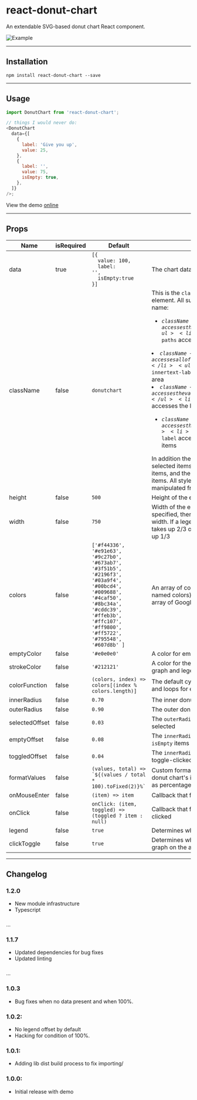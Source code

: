 # react-donut-chart

An extendable SVG-based donut chart React component.

![Example](https://github.com/vonbearshark/react-donut-chart/raw/main/example.gif)

---

## Installation

`npm install react-donut-chart --save`

---

## Usage

```js
import DonutChart from 'react-donut-chart';

// things I would never do:
<DonutChart
  data={[
    {
      label: 'Give you up',
      value: 25,
    },
    {
      label: '',
      value: 75,
      isEmpty: true,
    },
  ]}
/>;
```

View the demo [online](http://react-donut-chart.netlify.app)

---

## Props

| Name           | isRequired | Default                                                                                                                                                                                                   | Description                                                                                                                                                                                                                                                                                                                                                                                                                                                                                                                                                                                                                                                                                                                                                                                                                                                                                                                                                                                                                                   |
| -------------- | ---------- | --------------------------------------------------------------------------------------------------------------------------------------------------------------------------------------------------------- | --------------------------------------------------------------------------------------------------------------------------------------------------------------------------------------------------------------------------------------------------------------------------------------------------------------------------------------------------------------------------------------------------------------------------------------------------------------------------------------------------------------------------------------------------------------------------------------------------------------------------------------------------------------------------------------------------------------------------------------------------------------------------------------------------------------------------------------------------------------------------------------------------------------------------------------------------------------------------------------------------------------------------------------------- |
| data           | true       | <code>[{<br>&nbsp;&nbsp;value: 100,<br>&nbsp;&nbsp;label: '',<br>&nbsp;&nbsp;isEmpty:true<br>}]</code>                                                                                                    | The chart data                                                                                                                                                                                                                                                                                                                                                                                                                                                                                                                                                                                                                                                                                                                                                                                                                                                                                                                                                                                                                                |
| className      | false      | `donutchart`                                                                                                                                                                                              | This is the `className` given to the top-level `svg` element. All subclasses are prefixed from this name: <ul><li><code>${className}-arcs</code> accesses the entire graph area</li><ul><li><code>${className}-arcs-paths</code> accesses the individual arc paths</li></ul><li><code>${className}-innertext</code> accesses all of the text within the inner donut area</li><ul><li><code>${className}-innertext-label</code> accesses the label within this area</li><li><code>${className}-innertext-value</code> accesses the value within this area</li></ul><li><code>${className}-legend</code> accesses the legend component</li><ul><li><code>${className}-legend</code> accesses the legend rectangle items</li><li><code>${className}-legend-label</code> accesses the labels of the legend items</li></ul></ul> In addition the `selected` class is given to selected items, the `toggled` class to all toggled items, and the `isEmpty` class to all `isEmpty` items. All style (and animations) can be manipulated from the CSS |
| height         | false      | `500`                                                                                                                                                                                                     | Height of the entire component                                                                                                                                                                                                                                                                                                                                                                                                                                                                                                                                                                                                                                                                                                                                                                                                                                                                                                                                                                                                                |
| width          | false      | `750`                                                                                                                                                                                                     | Width of the entire component. If no legend is specified, then the chart takes up the entire width. If a legend is toggled, then the chart takes up 2/3 of the width, and the legend takes up 1/3                                                                                                                                                                                                                                                                                                                                                                                                                                                                                                                                                                                                                                                                                                                                                                                                                                             |
| colors         | false      | `['#f44336', '#e91e63', '#9c27b0', '#673ab7', '#3f51b5', '#2196f3', '#03a9f4', '#00bcd4', '#009688', '#4caf50', '#8bc34a', '#cddc39', '#ffeb3b', '#ffc107', '#ff9800', '#ff5722', '#795548', '#607d8b' ]` | An array of colors (could be hex strings or named colors) for the data items. Defaults to an array of Google colors                                                                                                                                                                                                                                                                                                                                                                                                                                                                                                                                                                                                                                                                                                                                                                                                                                                                                                                           |
| emptyColor     | false      | `'#e0e0e0'`                                                                                                                                                                                               | A color for empty data items, defaults to gray                                                                                                                                                                                                                                                                                                                                                                                                                                                                                                                                                                                                                                                                                                                                                                                                                                                                                                                                                                                                |
| strokeColor    | false      | `'#212121'`                                                                                                                                                                                               | A color for the stroke around the items in the graph and legend, defaults to black                                                                                                                                                                                                                                                                                                                                                                                                                                                                                                                                                                                                                                                                                                                                                                                                                                                                                                                                                            |
| colorFunction  | false      | `(colors, index) => colors[(index % colors.length)]`                                                                                                                                                      | The default cycles through the array of colors and loops for excess                                                                                                                                                                                                                                                                                                                                                                                                                                                                                                                                                                                                                                                                                                                                                                                                                                                                                                                                                                           |
| innerRadius    | false      | `0.70`                                                                                                                                                                                                    | The inner donut radius                                                                                                                                                                                                                                                                                                                                                                                                                                                                                                                                                                                                                                                                                                                                                                                                                                                                                                                                                                                                                        |
| outerRadius    | false      | `0.90`                                                                                                                                                                                                    | The outer donut radius                                                                                                                                                                                                                                                                                                                                                                                                                                                                                                                                                                                                                                                                                                                                                                                                                                                                                                                                                                                                                        |
| selectedOffset | false      | `0.03`                                                                                                                                                                                                    | The `outerRadius` offset when an item is selected                                                                                                                                                                                                                                                                                                                                                                                                                                                                                                                                                                                                                                                                                                                                                                                                                                                                                                                                                                                             |
| emptyOffset    | false      | `0.08`                                                                                                                                                                                                    | The `innerRadius` and `outerRadius` offset on `isEmpty` items                                                                                                                                                                                                                                                                                                                                                                                                                                                                                                                                                                                                                                                                                                                                                                                                                                                                                                                                                                                 |
| toggledOffset  | false      | `0.04`                                                                                                                                                                                                    | The `innerRadius` and `outerRadius` offset on toggle-clicked items                                                                                                                                                                                                                                                                                                                                                                                                                                                                                                                                                                                                                                                                                                                                                                                                                                                                                                                                                                            |
| formatValues   | false      | `` (values, total) => `${(values / total * 100).toFixed(2)}%`  ``                                                                                                                                         | Custom format for values displayed in the donut chart's inner text area. By default formats as percentages rounded to two decimal places.                                                                                                                                                                                                                                                                                                                                                                                                                                                                                                                                                                                                                                                                                                                                                                                                                                                                                                     |
| onMouseEnter   | false      | `(item) => item`                                                                                                                                                                                          | Callback that fires when an item is hovered                                                                                                                                                                                                                                                                                                                                                                                                                                                                                                                                                                                                                                                                                                                                                                                                                                                                                                                                                                                                   |
| onClick        | false      | `onClick: (item, toggled) => (toggled ? item : null)`                                                                                                                                                     | Callback that fires when an item is toggle-clicked                                                                                                                                                                                                                                                                                                                                                                                                                                                                                                                                                                                                                                                                                                                                                                                                                                                                                                                                                                                            |
| legend         | false      | `true`                                                                                                                                                                                                    | Determines whether or not to create a legend                                                                                                                                                                                                                                                                                                                                                                                                                                                                                                                                                                                                                                                                                                                                                                                                                                                                                                                                                                                                  |
| clickToggle    | false      | `true`                                                                                                                                                                                                    | Determines whether or not to toggle-freeze the graph on the arc that has been clicked                                                                                                                                                                                                                                                                                                                                                                                                                                                                                                                                                                                                                                                                                                                                                                                                                                                                                                                                                         |

---

## Changelog

### 1.2.0

- New module infrastructure
- Typescript

###

...

### 1.1.7

- Updated dependencies for bug fixes
- Updated linting

###

...

### 1.0.3

- Bug fixes when no data present and when 100%.

### 1.0.2:

- No legend offset by default
- Hacking for condition of 100%.

### 1.0.1:

- Adding lib dist build process to fix importing/

### 1.0.0:

- Initial release with demo
